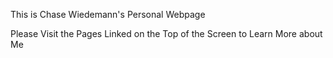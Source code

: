 

This is Chase Wiedemann's Personal Webpage

Please Visit the Pages Linked on the Top of the Screen to Learn More about Me

